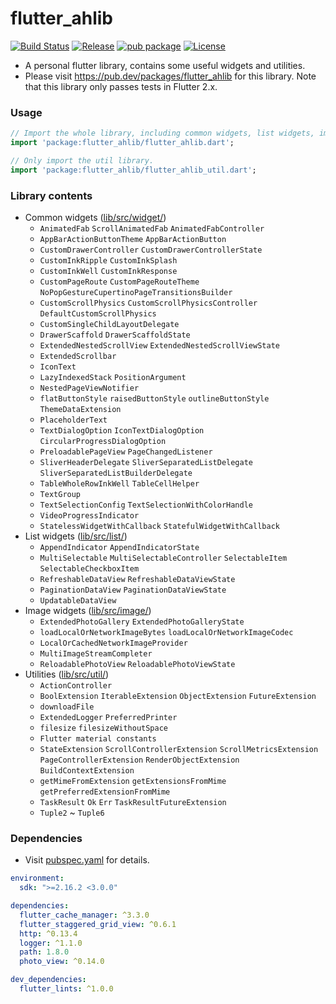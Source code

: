 # flutter_ahlib

[![Build Status](https://travis-ci.com/Aoi-hosizora/flutter_ahlib.svg?branch=master)](https://travis-ci.com/Aoi-hosizora/flutter_ahlib)
[![Release](https://img.shields.io/github/v/release/Aoi-hosizora/flutter_ahlib)](https://github.com/Aoi-hosizora/flutter_ahlib/releases)
[![pub package](https://img.shields.io/pub/v/flutter_ahlib.svg)](https://pub.dev/packages/flutter_ahlib)
[![License](https://img.shields.io/badge/license-mit-blue.svg)](./LICENSE)

+ A personal flutter library, contains some useful widgets and utilities.
+ Please visit https://pub.dev/packages/flutter_ahlib for this library. Note that this library only passes tests in Flutter 2.x.

### Usage

```dart
// Import the whole library, including common widgets, list widgets, image widgets and utilities.
import 'package:flutter_ahlib/flutter_ahlib.dart';

// Only import the util library.
import 'package:flutter_ahlib/flutter_ahlib_util.dart'; 
```

### Library contents

+ Common widgets ([lib/src/widget/](./lib/src/widget))
    + `AnimatedFab` `ScrollAnimatedFab` `AnimatedFabController`
    + `AppBarActionButtonTheme` `AppBarActionButton`
    + `CustomDrawerController` `CustomDrawerControllerState`
    + `CustomInkRipple` `CustomInkSplash`
    + `CustomInkWell` `CustomInkResponse`
    + `CustomPageRoute` `CustomPageRouteTheme` `NoPopGestureCupertinoPageTransitionsBuilder`
    + `CustomScrollPhysics` `CustomScrollPhysicsController` `DefaultCustomScrollPhysics`
    + `CustomSingleChildLayoutDelegate`
    + `DrawerScaffold` `DrawerScaffoldState`
    + `ExtendedNestedScrollView` `ExtendedNestedScrollViewState`
    + `ExtendedScrollbar`
    + `IconText`
    + `LazyIndexedStack` `PositionArgument`
    + `NestedPageViewNotifier`
    + `flatButtonStyle` `raisedButtonStyle` `outlineButtonStyle` `ThemeDataExtension`
    + `PlaceholderText`
    + `TextDialogOption` `IconTextDialogOption` `CircularProgressDialogOption`
    + `PreloadablePageView` `PageChangedListener`
    + `SliverHeaderDelegate` `SliverSeparatedListDelegate` `SliverSeparatedListBuilderDelegate`
    + `TableWholeRowInkWell` `TableCellHelper`
    + `TextGroup`
    + `TextSelectionConfig` `TextSelectionWithColorHandle`
    + `VideoProgressIndicator`
    + `StatelessWidgetWithCallback` `StatefulWidgetWithCallback`
+ List widgets ([lib/src/list/](./lib/src/list))
    + `AppendIndicator` `AppendIndicatorState`
    + `MultiSelectable` `MultiSelectableController` `SelectableItem` `SelectableCheckboxItem`
    + `RefreshableDataView` `RefreshableDataViewState`
    + `PaginationDataView` `PaginationDataViewState`
    + `UpdatableDataView`
+ Image widgets ([lib/src/image/](./lib/src/image))
    + `ExtendedPhotoGallery` `ExtendedPhotoGalleryState`
    + `loadLocalOrNetworkImageBytes` `loadLocalOrNetworkImageCodec`
    + `LocalOrCachedNetworkImageProvider`
    + `MultiImageStreamCompleter`
    + `ReloadablePhotoView` `ReloadablePhotoViewState`
+ Utilities ([lib/src/util/](./lib/src/util))
    + `ActionController`
    + `BoolExtension` `IterableExtension` `ObjectExtension` `FutureExtension`
    + `downloadFile`
    + `ExtendedLogger` `PreferredPrinter`
    + `filesize` `filesizeWithoutSpace`
    + `Flutter material constants`
    + `StateExtension` `ScrollControllerExtension` `ScrollMetricsExtension` `PageControllerExtension` `RenderObjectExtension` `BuildContextExtension`
    + `getMimeFromExtension` `getExtensionsFromMime` `getPreferredExtensionFromMime`
    + `TaskResult` `Ok` `Err` `TaskResultFutureExtension`
    + `Tuple2` ~ `Tuple6`

### Dependencies

+ Visit [pubspec.yaml](./pubspec.yaml) for details.

```yaml
environment:
  sdk: ">=2.16.2 <3.0.0"

dependencies:
  flutter_cache_manager: ^3.3.0
  flutter_staggered_grid_view: ^0.6.1
  http: ^0.13.4
  logger: ^1.1.0
  path: 1.8.0
  photo_view: ^0.14.0

dev_dependencies:
  flutter_lints: ^1.0.0
```
